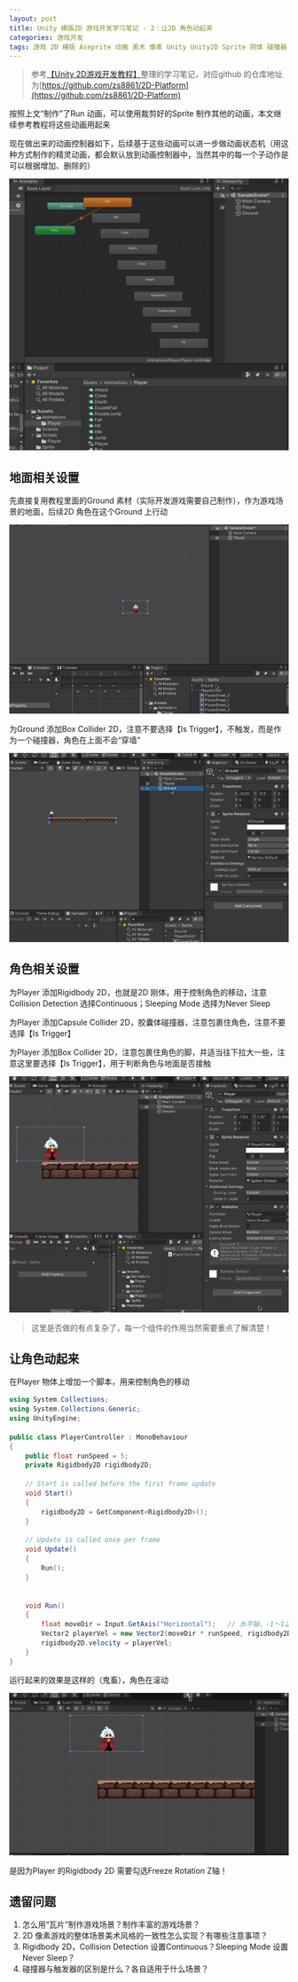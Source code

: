 ```yaml
---
layout: post
title: Unity 横版2D 游戏开发学习笔记 - 2：让2D 角色动起来
categories: 游戏开发
tags: 游戏 2D 横版 Aseprite 动画 美术 像素 Unity Unity2D Sprite 刚体 碰撞器 触发器 
---
```


>参考[【Unity 2D游戏开发教程】](https://www.bilibili.com/video/BV1sE411L7kV)整理的学习笔记，对应github 的仓库地址为[https://github.com/zs8861/2D-Platform](https://github.com/zs8861/2D-Platform)

按照上文“制作”了Run 动画，可以使用裁剪好的Sprite 制作其他的动画，本文继续参考教程将这些动画用起来

现在做出来的动画控制器如下，后续基于这些动画可以进一步做动画状态机（用这种方式制作的精灵动画，都会默认放到动画控制器中，当然其中的每一个子动作是可以根据增加、删除的）

![](../media/image/2024-10-26/02-01.png)

## 地面相关设置

先直接复用教程里面的Ground 素材（实际开发游戏需要自己制作），作为游戏场景的地面，后续2D 角色在这个Ground 上行动

![](../media/image/2024-10-26/02-02.gif)

为Ground 添加Box Collider 2D，注意不要选择【Is Trigger】，不触发，而是作为一个碰撞器，角色在上面不会“穿墙”

![](../media/image/2024-10-26/02-03.gif)

## 角色相关设置

为Player 添加Rigidbody 2D，也就是2D 刚体，用于控制角色的移动，注意Collision Detection 选择Continuous；Sleeping Mode 选择为Never Sleep

为Player 添加Capsule Collider 2D，胶囊体碰撞器，注意包裹住角色，注意不要选择【Is Trigger】

为Player 添加Box Collider 2D，注意包裹住角色的脚，并适当往下拉大一些，注意这里要选择【Is Trigger】，用于判断角色与地面是否接触

![](../media/image/2024-10-26/02-04.gif)

>这里是否做的有点复杂了，每一个组件的作用当然需要重点了解清楚！

## 让角色动起来

在Player 物体上增加一个脚本，用来控制角色的移动

```c#
using System.Collections;
using System.Collections.Generic;
using UnityEngine;

public class PlayerController : MonoBehaviour
{
    public float runSpeed = 5;
    private Rigidbody2D rigidbody2D;

    // Start is called before the first frame update
    void Start()
    {
        rigidbody2D = GetComponent<Rigidbody2D>();
    }

    // Update is called once per frame
    void Update()
    {
        Run();
    }


    void Run()
    {
        float moveDir = Input.GetAxis("Horizontal");   // 水平轴，-1～1之间的值
        Vector2 playerVel = new Vector2(moveDir * runSpeed, rigidbody2D.velocity.y);
        rigidbody2D.velocity = playerVel;
    }
}
```

运行起来的效果是这样的（鬼畜），角色在滚动

![](../media/image/2024-10-26/02-05.gif)

是因为Player 的Rigidbody 2D 需要勾选Freeze Rotation Z轴！

## 遗留问题

1. 怎么用“瓦片”制作游戏场景？制作丰富的游戏场景？
2. 2D 像素游戏的整体场景美术风格的一致性怎么实现？有哪些注意事项？
3. Rigidbody 2D，Collision Detection 设置Continuous？Sleeping Mode 设置Never Sleep？
4. 碰撞器与触发器的区别是什么？各自适用于什么场景？
